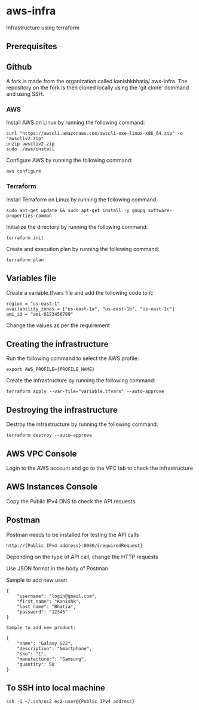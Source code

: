# aws-infra
Infrastructure using terraform

## Prerequisites

## Github
A fork is made from the organization called kanishkbhatia/ aws-infra. The repository on the fork is then cloned locally using the 'git clone' command and using SSH.

### AWS
Install AWS on Linux by running the following command:

```
curl "https://awscli.amazonaws.com/awscli-exe-linux-x86_64.zip" -o "awscliv2.zip"
unzip awscliv2.zip
sudo ./aws/install
```

Configure AWS by running the following command:

```
aws configure
```

### Terraform
Install Terraform on Linux by running the following command:

```
sudo apt-get update && sudo apt-get install -y gnupg software-properties-common
```

Initialize the directory by running the following command:

```
terraform init
```

Create and execution plan by running the following command:

```
terraform plan
```

## Variables file

Create a variable.tfvars file and add the following code to it:

```
region = "us-east-1"
availability_zones = ["us-east-1a", "us-east-1b", "us-east-1c"]
ami_id = "ami-0123456789"
```

Change the values as per the requirement

## Creating the infrastructure

Run the following command to select the AWS profile:

```
export AWS_PROFILE={PROFILE_NAME}
```

Create the infrastructure by running the following command:

```
terraform apply --var-file="variable.tfvars" --auto-approve
```

## Destroying the infrastructure

Destroy the infrastructure by running the following command:

```
terraform destroy --auto-approve
```

## AWS VPC Console

Login to the AWS account and go to the VPC tab to check the infrastructure

## AWS Instances Console

Copy the Public IPv4 DNS to check the API requests

## Postman

Postman needs to be installed for testing the API calls
```
http://{Public IPv4 address}:8080/{requiredRequest}
```

Depending on the type of API call, change the HTTP requests

Use JSON format in the body of Postman

Sample to add new user:
```
{
    "username": "login@gmail.com",
    "first_name": "Kanishk",
    "last_name": "Bhatia",
    "password": "12345"
}

Sample to add new product:

{
    "name": "Galaxy S22",
    "description": "Smartphone",
    "sku": "1",
    "manufacturer": "Samsung",
    "quantity": 50
}
```

## To SSH into local machine

```
ssh -i ~/.ssh/ec2 ec2-user@{Public IPv4 address}
```